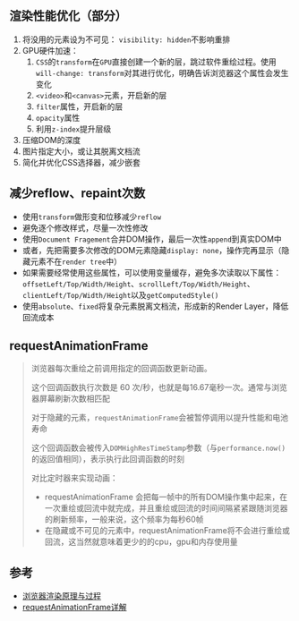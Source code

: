 ## 渲染性能优化（部分）

1. 将没用的元素设为不可见： `visibility: hidden`不影响重排
2. GPU硬件加速：
   1. `CSS`的`transform`在`GPU`直接创建一个新的层，跳过软件重绘过程。使用`will-change: transform`对其进行优化，明确告诉浏览器这个属性会发生变化
   2. `<video>`和`<canvas>`元素，开启新的层
   3. `filter`属性，开启新的层
   4. `opacity`属性
   5. 利用`z-index`提升层级
3. 压缩DOM的深度
4. 图片指定大小，或让其脱离文档流
5. 简化并优化CSS选择器，减少嵌套

## 减少reflow、repaint次数

- 使用`transform`做形变和位移减少`reflow`
- 避免逐个修改样式，尽量一次性修改
- 使用`Document Fragement`合并DOM操作，最后一次性`append`到真实DOM中
- 或者，先把需要多次修改的DOM元素隐藏`display: none`，操作完再显示（隐藏元素不在`render tree`中）
- 如果需要经常使用这些属性，可以使用变量缓存，避免多次读取以下属性：`offsetLeft/Top/Width/Height`、`scrollLeft/Top/Width/Height`、`clientLeft/Top/Width/Height`以及`getComputedStyle()`
- 使用`absolute`、`fixed`将复杂元素脱离文档流，形成新的Render Layer，降低回流成本

## requestAnimationFrame

> 浏览器每次重绘之前调用指定的回调函数更新动画。
>
> 这个回调函数执行次数是 60 次/秒，也就是每16.67毫秒一次。通常与浏览器屏幕刷新次数相匹配
>
> 对于隐藏的元素，`requestAnimationFrame`会被暂停调用以提升性能和电池寿命
>
> 这个回调函数会被传入`DOMHighResTimeStamp`参数（与`performance.now()`的返回值相同），表示执行此回调函数的时刻
>
> 对比定时器来实现动画：
>
> - requestAnimationFrame 会把每一帧中的所有DOM操作集中起来，在一次重绘或回流中就完成，并且重绘或回流的时间间隔紧紧跟随浏览器的刷新频率，一般来说，这个频率为每秒60帧
> - 在隐藏或不可见的元素中，requestAnimationFrame将不会进行重绘或回流，这当然就意味着更少的的cpu，gpu和内存使用量

## 参考

- [浏览器渲染原理与过程](https://www.jianshu.com/p/e6252dc9be32)
- [requestAnimationFrame详解](https://www.jianshu.com/p/fa5512dfb4f5)


